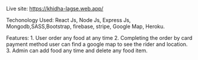 Live site: https://khidha-lagse.web.app/

Techonology Used: React Js, Node Js, Express Js, Mongodb,SASS,Bootstrap, firebase, stripe, Google Map, Heroku.

Features: 
      1. User order any food at any time
      2. Completing the order by card payment method user can find a google map to see the rider and location.
      3. Admin can add food any time and delete any food item.
      
